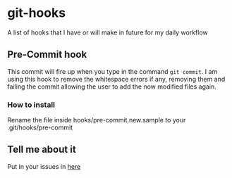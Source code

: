 # git-hooks
A list of hooks that I have or will make in future for my daily workflow

## Pre-Commit hook
This commit will fire up when you type in the command `git commit`. I am
using this hook to remove the whitespace errors if any, removing them
and failing the commit allowing the user to add the now modified files
again.

### How to install

Rename the file inside  hooks/pre-commit.new.sample to your .git/hooks/pre-commit

## Tell me about it

Put in your issues in [here](https://github.com/raul1991/git-hooks/issues "pre-commit hook")
